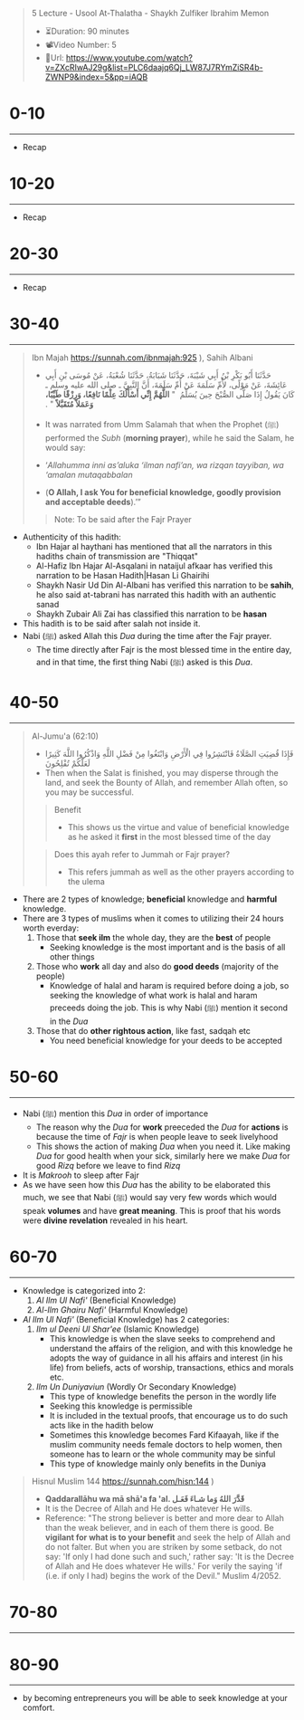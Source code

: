 > 5 Lecture - Usool At-Thalatha - Shaykh Zulfiker Ibrahim Memon
>- ⏳Duration: 90 minutes
>- 📽️Video Number: 5
>- 🔗Url: https://www.youtube.com/watch?v=ZXcRIwAJ29g&list=PLC6daajq6Qj_LW87J7RYmZiSR4b-ZWNP9&index=5&pp=iAQB

# 0-10
---
- Recap

# 10-20
---
- Recap

# 20-30
---
- Recap

# 30-40
---
>Ibn Majah https://sunnah.com/ibnmajah:925 ), Sahih Albani
>- حَدَّثَنَا أَبُو بَكْرِ بْنُ أَبِي شَيْبَةَ، حَدَّثَنَا شَبَابَةُ، حَدَّثَنَا شُعْبَةُ، عَنْ مُوسَى بْنِ أَبِي عَائِشَةَ، عَنْ مَوْلًى، لأُمِّ سَلَمَةَ عَنْ أُمِّ سَلَمَةَ، أَنَّ النَّبِيَّ ـ صلى الله عليه وسلم ـ كَانَ يَقُولُ إِذَا صَلَّى الصُّبْحَ حِينَ يُسَلِّمُ ‏ "‏ **اللَّهُمَّ إِنِّي أَسْأَلُكَ عِلْمًا نَافِعًا، وَرِزْقًا طَيِّبًا، وَعَمَلاً مُتَقَبَّلاً** ‏"‏ ‏.‏
>
>- It was narrated from Umm Salamah that when the Prophet (ﷺ) performed the *Subh* (**morning prayer**), while he said the Salam, he would say: 
>- ‘*Allahumma inni as’aluka ‘ilman nafi’an, wa rizqan tayyiban, wa ‘amalan mutaqabbalan* 
>- (**O Allah, I ask You for beneficial knowledge, goodly provision and acceptable deeds**).’” 
>>Note: To be said after the Fajr Prayer
- Authenticity of this hadith:
	- Ibn Hajar al haythani has mentioned that all the narrators in this hadiths chain of transmission are "Thiqqat"
	- Al-Hafiz Ibn Hajar Al-Asqalani in nataijul afkaar has verified this narration to be Hasan Hadith|Hasan Li Ghairihi
	- Shaykh Nasir Ud Din Al-Albani has verified this narration to be **sahih**, he also said at-tabrani has narrated this hadith with an authentic sanad
	- Shaykh Zubair Ali Zai has classified this narration to be **hasan**
- This hadith is to be said after salah not inside it.
- Nabi (ﷺ) asked Allah this *Dua* during the time after the Fajr prayer.
	- The time directly after Fajr is the most blessed time in the entire day, and in that time, the first thing Nabi (ﷺ) asked is this *Dua*.
# 40-50
---
>  Al-Jumu'a (62:10)
>- فَإِذَا قُضِيَتِ الصَّلَاةُ فَانْتَشِرُوا فِي الْأَرْضِ وَابْتَغُوا مِنْ فَضْلِ اللَّهِ وَاذْكُرُوا اللَّهَ كَثِيرًا لَعَلَّكُمْ تُفْلِحُونَ
>- Then when the Salat is finished, you may disperse through the land, and seek the Bounty of Allah, and remember Allah often, so you may be successful.
>>Benefit
>>- This shows us the virtue and value of beneficial knowledge as he asked it **first** in the most blessed time of the day
>
>>Does this ayah refer to Jummah or Fajr prayer?
>>- This refers jummah as well as the other prayers according to the ulema
- There are 2 types of knowledge; **beneficial** knowledge and **harmful** knowledge.
- There are 3 types of muslims when it comes to utilizing their 24 hours worth everday:
	1. Those that **seek ilm** the whole day, they are the **best** of people
		- Seeking knowledge is the most important and is the basis of all other things
	2. Those who **work** all day and also do **good deeds** (majority of the people)
		- Knowledge of halal and haram is required before doing a job, so seeking the knowledge of what work is halal and haram preceeds doing the job. This is why Nabi (ﷺ) mention it second in the *Dua*
	3. Those that do **other rightous action**, like fast, sadqah etc
		- You need beneficial knowledge for your deeds to be accepted

# 50-60
---
- Nabi (ﷺ) mention this *Dua* in order of importance
	- The reason why the *Dua* for **work** preeceded the *Dua* for **actions** is because the time of *Fajr* is when people leave to seek livelyhood
	- This shows the action of making *Dua* when you need it. Like making *Dua* for good health when your sick, similarly here we make *Dua* for good *Rizq* before we leave to find *Rizq*
- It is *Makrooh* to sleep after Fajr
- As we have seen how this *Dua* has the ability to be elaborated this much, we see that Nabi (ﷺ) would say very few words which would speak **volumes** and have **great meaning**. This is proof that his words were **divine revelation** revealed in his heart.


# 60-70
---
- Knowledge is categorized into 2:
	1. *Al Ilm Ul Nafi'* (Beneficial Knowledge)
	2. *Al-Ilm Ghairu Nafi'* (Harmful Knowledge)
- *Al Ilm Ul Nafi'* (Beneficial Knowledge) has 2 categories:
	1. *Ilm ul Deeni Ul Shar'ee* (Islamic Knowledge)
		- This knowledge is when the slave seeks to comprehend and understand the affairs of the religion, and with this knowledge he adopts the way of guidance in all his affairs and interest (in his life) from beliefs, acts of worship, transactions, ethics and morals etc.
	2. *Ilm Un Duniyaviun* (Wordly Or Secondary Knowledge)
		- This type of knowledge benefits the person in the wordly life
		- Seeking this knowledge is permissible
		- It is included in the textual proofs, that encourage us to do such acts like in the hadith below
		- Sometimes this knowledge becomes Fard Kifaayah, like if the muslim community needs female doctors to help women, then someone has to learn or the whole community may be sinful 
		- This type of knowledge mainly only benefits in the Duniya

>Hisnul Muslim 144 https://sunnah.com/hisn:144 ) 
>- **Qaddarallāhu wa mā shā'a fa 'al.  قَدَّرَ اللهُ وَما شـاءَ فَعَـل**
>- It is the Decree of Allah and He does whatever He wills.
>- Reference: "The strong believer is better and more dear to Allah than the weak believer, and in each of them there is good. Be **vigilant for what is to your benefit** and seek the help of Allah and do not falter. But when you are striken by some setback, do not say: 'If only I had done such and such,' rather say: 'It is the Decree of Allah and He does whatever He wills.' For verily the saying 'if (i.e. if only I had) begins the work of the Devil." Muslim 4/2052.


 
# 70-80
---

# 80-90
---
- by becoming entrepreneurs you will be able to seek knowledge at your comfort.
